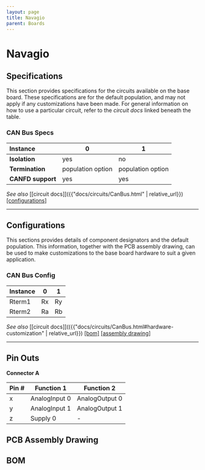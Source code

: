```yaml
---
layout: page
title: Navagio
parent: Boards
---
```


# Navagio

## Specifications
This section provides specifications for the circuits available on the base board. These specifications are for the default population, and may not apply if any customizations have been made. For general information on how to use a particular circuit, refer to the *circuit docs* linked beneath the table.

### CAN Bus Specs

| Instance | 0 | 1 |
| :--- | --- | --- |
| **Isolation** | yes | no |
| **Termination** | population option | population option |
| **CANFD support** | yes | yes |

*See also*  [[circuit docs]]({{"docs/circuits/CanBus.html" | relative_url}}) [[configurations]](#can-bus-config)

---

## Configurations
This sections provides details of component designators and the default population. This information, together with the PCB assembly drawing, can be used to make customizations to the base board hardware to suit a given application.

### CAN Bus Config

| Instance | 0 | 1 |
| :--- | --- | --- |
| Rterm1 | Rx | Ry |
| Rterm2 | Ra | Rb |

*See also* [[circuit docs]](({{"docs/circuits/CanBus.html#hardware-customization" | relative_url}}) [[bom]](#bom) [[assembly drawing]](#assembly-drawing)

---

## Pin Outs

**Connector A**  

| Pin # | Function 1 | Function 2 |
| --- | --- | --- |
| x | AnalogInput 0 | AnalogOutput 0 |
| y | AnalogInput 1 | AnalogOutput 1 |
| z | Supply 0 | - |

## PCB Assembly Drawing


## BOM